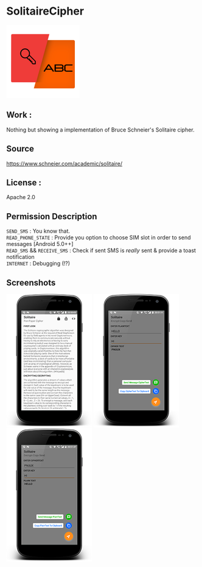 # SolitaireCipher
![A](https://raw.githubusercontent.com/ExploiTR/SolitaireCipher/master/app/src/main/res/mipmap-xxxhdpi/ic_launcher.png)

## Work :
Nothing but showing a implementation of Bruce Schneier's Solitaire cipher.

## Source
https://www.schneier.com/academic/solitaire/

## License :
Apache 2.0

## Permission Description

`SEND_SMS` : You know that.  
`READ_PHONE_STATE` : Provide you option to choose SIM slot in order to send messages [Android 5.0++]  
`READ_SMS` && `RECEIVE_SMS` : Check if sent SMS is *really* sent & provide a toast notification  
`INTERNET` : Debugging (!?)

## Screenshots

![1](https://raw.githubusercontent.com/ExploiTR/SolitaireCipher/master/screenshots/device-2018-07-27-205014.png)
![2](https://raw.githubusercontent.com/ExploiTR/SolitaireCipher/master/screenshots/device-2018-07-27-205116.png)
![3](https://raw.githubusercontent.com/ExploiTR/SolitaireCipher/master/screenshots/device-2018-07-27-205151.png)
